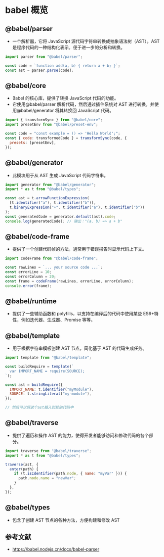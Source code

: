 # babel 概览

## @babel/parser

- 一个解析器，它将 JavaScript 源代码字符串转换成抽象语法树（AST）。AST 是程序代码的一种结构化表示，便于进一步的分析和转换。

```javascript
import parser from "@babel/parser";

const code = `function add(a, b) { return a + b; }`;
const ast = parser.parse(code);
```

## @babel/core

- Babel 的核心库，提供了转换 JavaScript 代码的功能。
- 它使用@babel/parser 解析代码，然后通过插件系统对 AST 进行转换，并使用@babel/generator 将其转换回 JavaScript 代码。

```javascript
import { transformSync } from "@babel/core";
import presetEnv from "@babel/preset-env";

const code = "const example = () => 'Hello World';";
const { code: transformedCode } = transformSync(code, {
  presets: [presetEnv],
});
```

## @babel/generator

- 此模块用于从 AST 生成 JavaScript 代码字符串。

```javascript
import generator from "@babel/generator";
import * as t from "@babel/types";

const ast = t.arrowFunctionExpression(
  [t.identifier("a"), t.identifier("b")],
  t.binaryExpression("+", t.identifier("a"), t.identifier("b"))
);
const generatedCode = generator.default(ast).code;
console.log(generatedCode); // 输出："(a, b) => a + b"
```

## @babel/code-frame

- 提供了一个创建代码帧的方法，通常用于错误报告时显示代码上下文。

```javascript
import codeFrame from "@babel/code-frame";

const rawLines = `... your source code ...`;
const errorLine = 10;
const errorColumn = 20;
const frame = codeFrame(rawLines, errorLine, errorColumn);
console.error(frame);
```

## @babel/runtime

- 提供了一些辅助函数和 polyfills，以支持在编译后的代码中使用某些 ES6+特性，例如迭代器、生成器、Promise 等等。

## @babel/template

- 用于根据字符串模板创建 AST 节点，简化基于 AST 的代码生成任务。

```javascript
import template from "@babel/template";

const buildRequire = template(`
  var IMPORT_NAME = require(SOURCE);
`);

const ast = buildRequire({
  IMPORT_NAME: t.identifier("myModule"),
  SOURCE: t.stringLiteral("my-module"),
});

// 然后可以将这个ast插入到其他代码中
```

## @babel/traverse

- 提供了遍历和操作 AST 的能力，使得开发者能够访问和修改代码的各个部分。

```javascript
import traverse from "@babel/traverse";
import * as t from "@babel/types";

traverse(ast, {
  enter(path) {
    if (t.isIdentifier(path.node, { name: "myVar" })) {
      path.node.name = "newVar";
    }
  },
});
```

## @babel/types

- 包含了创建 AST 节点的各种方法，方便构建和修改 AST

## 参考文献

- https://babel.nodejs.cn/docs/babel-parser
